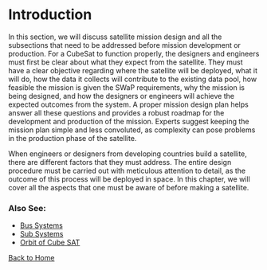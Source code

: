 # Introduction

In this section, we will discuss satellite mission design and all the subsections that need to be addressed before mission development or production. For a CubeSat to function properly, the designers and engineers must first be clear about what they expect from the satellite. They must have a clear objective regarding where the satellite will be deployed, what it will do, how the data it collects will contribute to the existing data pool, how feasible the mission is given the SWaP requirements, why the mission is being designed, and how the designers or engineers will achieve the expected outcomes from the system. A proper mission design plan helps answer all these questions and provides a robust roadmap for the development and production of the mission. Experts suggest keeping the mission plan simple and less convoluted, as complexity can pose problems in the production phase of the satellite.

When engineers or designers from developing countries build a satellite, there are different factors that they must address. The entire design procedure must be carried out with meticulous attention to detail, as the outcome of this process will be deployed in space. In this chapter, we will cover all the aspects that one must be aware of before making a satellite. 

### Also See:

- [Bus Systems](/en/learning/bussystems.md)
- [Sub Systems](/en/learning/subsystems.md)
- [Orbit of Cube SAT](/en/learning/orbit.md)

[Back to Home](./index.md)